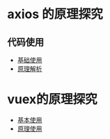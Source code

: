  
# axios 的原理探究
## 代码使用
* [基础使用](http://note.youdao.com/s/7Y5SLBVu)
* [原理解析](http://note.youdao.com/s/OpV398VS)

# vuex的原理探究

* [基本使用](http://note.youdao.com/s/15fCz58B)
* [原理使用](http://note.youdao.com/s/BlE1iKAj)